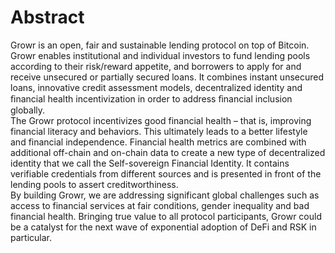 # Abstract
Growr is an open, fair and sustainable lending protocol on top of Bitcoin. Growr enables institutional and individual investors to fund lending pools according to their risk/reward appetite, and borrowers to apply for and receive unsecured or partially secured loans. It combines instant unsecured loans, innovative credit assessment models, decentralized identity and ﬁnancial health incentivization in order to address ﬁnancial inclusion globally.  
The Growr protocol incentivizes good financial health – that is, improving financial literacy and behaviors. This ultimately leads to a better lifestyle and financial independence. Financial health metrics are combined with additional off-chain and on-chain data to create a new type of decentralized identity that we call the Self-sovereign Financial Identity. It contains verifiable credentials from different sources and is presented in front of the lending pools to assert creditworthiness.  
By building Growr, we are addressing significant global challenges such as access to financial services at fair conditions, gender inequality and bad financial health.   Bringing true value to all protocol participants, Growr could be a catalyst for the next wave of exponential adoption of DeFi and RSK in particular.
